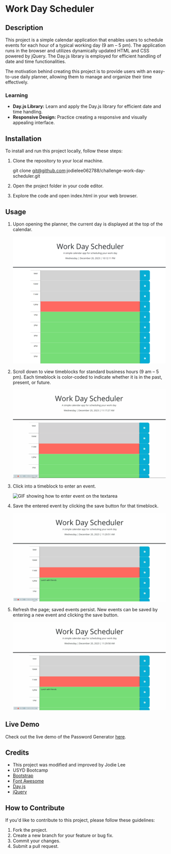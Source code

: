 # Work Day Scheduler

## Description

This project is a simple calendar application that enables users to schedule events for each hour of a typical working day (9 am – 5 pm). The application runs in the browser and utilizes dynamically updated HTML and CSS powered by jQuery. The Day.js library is employed for efficient handling of date and time functionalities.

The motivation behind creating this project is to provide users with an easy-to-use daily planner, allowing them to manage and organize their time effectively.

### Learning

- **Day.js Library:** Learn and apply the Day.js library for efficient date and time handling.
- **Responsive Design:** Practice creating a responsive and visually appealing interface.

## Installation

To install and run this project locally, follow these steps:

1. Clone the repository to your local machine.
    
    git clone git@github.com:jodielee062788/challenge-work-day-scheduler.git

2. Open the project folder in your code editor.
3. Explore the code and open index.html in your web browser.

## Usage

1. Upon opening the planner, the current day is displayed at the top of the calendar.

    ![Screenshot of Work Day Scheduler](./assets/img/1.png)

2. Scroll down to view timeblocks for standard business hours (9 am – 5 pm). Each timeblock is color-coded to indicate whether it is in the past, present, or future.

    ![GIF of the timeblocks](./assets/img/2.gif)

3. Click into a timeblock to enter an event.

    ![GIF showing how to enter event on the textarea](./assets/img/3.gif)

4. Save the entered event by clicking the save button for that timeblock.

    ![GIF showing how to save the event](./assets/img/4.gif)

5. Refresh the page; saved events persist. New events can be saved by entering a new  event and clicking the save button.

    ![GIF showing that when the page is refreshed, saved event persist](./assets/img/5.gif)

## Live Demo

Check out the live demo of the Password Generator [here](https://jodielee062788.github.io/challenge-work-day-scheduler/).

## Credits

- This project was modified and improved by Jodie Lee 
- USYD Bootcamp
- [Bootstrap](https://getbootstrap.com/)
- [Font Awesome](https://fontawesome.com/)
- [Day.js](https://day.js.org/)
- [jQuery](https://jquery.com/)

## How to Contribute

If you'd like to contribute to this project, please follow these guidelines:

1. Fork the project.
2. Create a new branch for your feature or bug fix.
3. Commit your changes.
4. Submit a pull request.